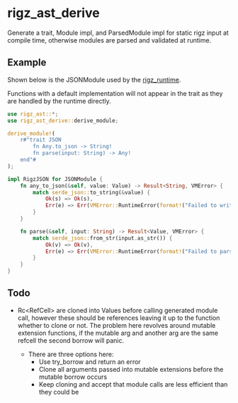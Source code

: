 # rigz_ast_derive

Generate a trait, Module impl, and ParsedModule impl for static rigz input at compile time, otherwise modules are parsed and validated at runtime.

## Example

Shown below is the JSONModule used by the [rigz_runtime](https://crates.io/crates/rigz_runtime).

Functions with a default implementation will not appear in the trait as they are handled by the runtime directly.

```rust
use rigz_ast::*;
use rigz_ast_derive::derive_module;

derive_module!(
    r#"trait JSON
        fn Any.to_json -> String!
        fn parse(input: String) -> Any!
    end"#
);

impl RigzJSON for JSONModule {
    fn any_to_json(&self, value: Value) -> Result<String, VMError> {
        match serde_json::to_string(&value) {
            Ok(s) => Ok(s),
            Err(e) => Err(VMError::RuntimeError(format!("Failed to write json - {e}"))),
        }
    }

    fn parse(&self, input: String) -> Result<Value, VMError> {
        match serde_json::from_str(input.as_str()) {
            Ok(v) => Ok(v),
            Err(e) => Err(VMError::RuntimeError(format!("Failed to parse json - {e}"))),
        }
    }
}
```

## Todo
- Rc<RefCell<Value>> are cloned into Values before calling generated module call, however these should be references leaving it up to the function whether to clone or not. The problem here revolves around mutable extension functions, if the mutable arg and another arg are the same refcell the second borrow will panic.
  - There are three options here:
    - Use try_borrow and return an error
    - Clone all arguments passed into mutable extensions before the mutable borrow occurs
    - Keep cloning and accept that module calls are less efficient than they could be

